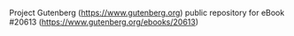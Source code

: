 Project Gutenberg (https://www.gutenberg.org) public repository for eBook #20613 (https://www.gutenberg.org/ebooks/20613)
